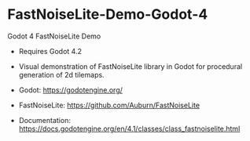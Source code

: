 # FastNoiseLite-Demo-Godot-4
Godot 4 FastNoiseLite Demo

* Requires Godot 4.2
* Visual demonstration of FastNoiseLite library in Godot for procedural generation of 2d tilemaps. 

* Godot: <https://godotengine.org/>
* FastNoiseLite: <https://github.com/Auburn/FastNoiseLite>
* Documentation: <https://docs.godotengine.org/en/4.1/classes/class_fastnoiselite.html>


